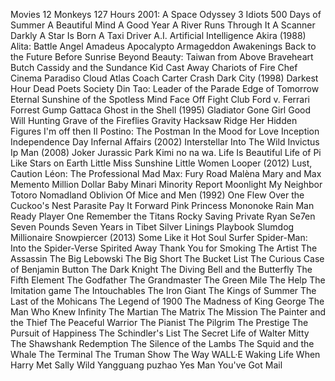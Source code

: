 ﻿Movies
12 Monkeys
127 Hours
2001: A Space Odyssey
3 Idiots
500 Days of Summer
A Beautiful Mind
A Good Year
A River Runs Through It
A Scanner Darkly
A Star Is Born
A Taxi Driver
A.I. Artificial Intelligence
Akira (1988)
Alita: Battle Angel
Amadeus
Apocalypto
Armageddon
Awakenings
Back to the Future
Before Sunrise
Beyond Beauty: Taiwan from Above
Braveheart
Butch Cassidy and the Sundance Kid
Cast Away
Chariots of Fire
Chef
Cinema Paradiso
Cloud Atlas
Coach Carter
Crash
Dark City (1998)
Darkest Hour
Dead Poets Society
Din Tao: Leader of the Parade
Edge of Tomorrow
Eternal Sunshine of the Spotless Mind
Face Off
Fight Club
Ford v. Ferrari
Forrest Gump
Gattaca
Ghost in the Shell (1995)
Gladiator
Gone Girl
Good Will Hunting
Grave of the Fireflies
Gravity
Hacksaw Ridge
Her
Hidden Figures
I'm off then
Il Postino: The Postman
In the Mood for Love
Inception
Independence Day
Infernal Affairs (2002)
Interstellar
Into The Wild
Invictus
Ip Man (2008)
Joker
Jurassic Park
Kimi no na wa.
Life Is Beautiful
Life of Pi
Like Stars on Earth
Little Miss Sunshine
Little Women
Looper (2012)
Lust, Caution
Léon: The Professional
Mad Max: Fury Road
Malèna
Mary and Max
Memento
Million Dollar Baby
Minari
Minority Report
Moonlight
My Neighbor Totoro
Nomadland
Oblivion
Of Mice and Men (1992)
One Flew Over the Cuckoo's Nest
Parasite
Pay It Forward
Pink
Princess Mononoke
Rain Man
Ready Player One
Remember the Titans
Rocky
Saving Private Ryan
Se7en
Seven Pounds
Seven Years in Tibet
Silver Linings Playbook
Slumdog Millionaire
Snowpiercer (2013)
Some Like it Hot
Soul Surfer
Spider-Man: Into the Spider-Verse
Spirited Away
Thank You for Smoking
The Artist
The Assassin
The Big Lebowski
The Big Short
The Bucket List
The Curious Case of Benjamin Button
The Dark Knight
The Diving Bell and the Butterfly
The Fifth Element
The Godfather
The Grandmaster
The Green Mile
The Help
The Imitation game
The Intouchables
The Iron Giant
The Kings of Summer
The Last of the Mohicans
The Legend of 1900
The Madness of King George
The Man Who Knew Infinity
The Martian
The Matrix
The Mission
The Painter and the Thief
The Peaceful Warrior
The Pianist
The Pilgrim
The Prestige
The Pursuit of Happiness
The Schindler's List
The Secret Life of Walter Mitty
The Shawshank Redemption
The Silence of the Lambs
The Squid and the Whale
The Terminal
The Truman Show
The Way
WALL·E
Waking Life
When Harry Met Sally
Wild
Yangguang puzhao
Yes Man
You've Got Mail
